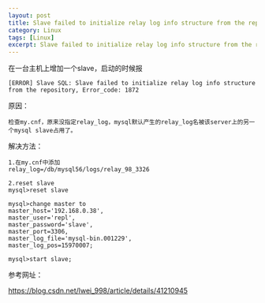 ```yaml
---
layout: post
title: Slave failed to initialize relay log info structure from the repository, Error_code: 1872
category: Linux
tags: [Linux]
excerpt: Slave failed to initialize relay log info structure from the repository, Error_code: 1872
---
```


在一台主机上增加一个slave，启动的时候报

	[ERROR] Slave SQL: Slave failed to initialize relay log info structure from the repository, Error_code: 1872

原因：

	检查my.cnf，原来没指定relay_log，mysql默认产生的relay_log名被该server上的另一个mysql slave占用了。

解决方法：

	1.在my.cnf中添加
	relay_log=/db/mysql56/logs/relay_98_3326
	
	2.reset slave
	mysql>reset slave
	
	mysql>change master to
	master_host='192.168.0.38',
	master_user='repl',
	master_password='slave',
	master_port=3306,
	master_log_file='mysql-bin.001229',
	master_log_pos=15970007;
	
	mysql>start slave;


参考网址：

<https://blog.csdn.net/lwei_998/article/details/41210945>


